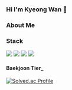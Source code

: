 ### Hi I'm Kyeong Wan 👋

### About Me

### Stack
<img src="https://img.shields.io/badge/spring-6DB33F?style=flat-square&logo=spring&logoColor=white"/> <img src="https://img.shields.io/badge/mysql-4479A1?style=flat-square&logo=mysql&logoColor=white"/> <img src="https://img.shields.io/badge/java-808080?style=flat-square&logo=java&logoColor=white"/> <img src="https://img.shields.io/badge/jpa-E0B88A?style=flat-square&logo=jpa&logoColor=white"/>


#### Baekjoon Tier_
[![Solved.ac Profile](http://mazassumnida.wtf/api/v2/generate_badge?boj=ruddhks99)](https://solved.ac/ruddhks99/)


<!--
**MoonDooo/MoonDooo** is a ✨ _special_ ✨ repository because its `README.md` (this file) appears on your GitHub profile.

Here are some ideas to get you started:

- 🔭 I’m currently working on ...
- 🌱 I’m currently learning ...
- 👯 I’m looking to collaborate on ...
- 🤔 I’m looking for help with ...
- 💬 Ask me about ...
- 📫 How to reach me: ...
- 😄 Pronouns: ...
- ⚡ Fun fact: ...
-->
